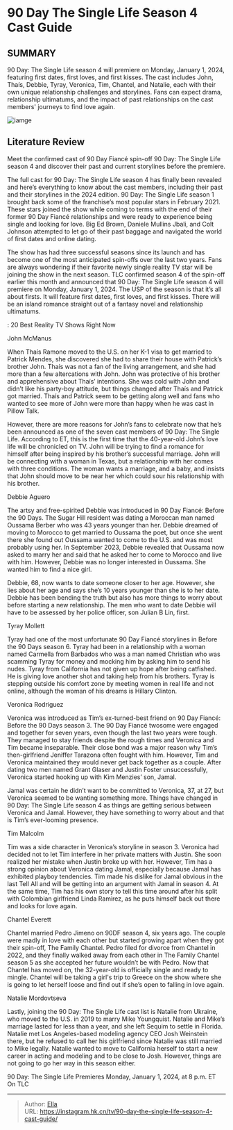 # 90 Day The Single Life Season 4 Cast Guide


## SUMMARY 



  90 Day: The Single Life season 4 will premiere on Monday, January 1, 2024, featuring first dates, first loves, and first kisses.   The cast includes John, Thaís, Debbie, Tyray, Veronica, Tim, Chantel, and Natalie, each with their own unique relationship challenges and storylines.   Fans can expect drama, relationship ultimatums, and the impact of past relationships on the cast members&#39; journeys to find love again.  

![iamge](https://static1.srcdn.com/wordpress/wp-content/uploads/2023/12/90-day_-the-single-life-season-4-cast-guide.png)

## Literature Review
Meet the confirmed cast of 90 Day Fiancé spin-off 90 Day: The Single Life season 4 and discover their past and current storylines before the premiere.




The full cast for 90 Day: The Single Life season 4 has finally been revealed and here’s everything to know about the cast members, including their past and their storylines in the 2024 edition. 90 Day: The Single Life season 1 brought back some of the franchise’s most popular stars in February 2021. These stars joined the show while coming to terms with the end of their former 90 Day Fiancé relationships and were ready to experience being single and looking for love. Big Ed Brown, Daniele Mullins Jbali, and Colt Johnson attempted to let go of their past baggage and navigated the world of first dates and online dating.




The show has had three successful seasons since its launch and has become one of the most anticipated spin-offs over the last two years. Fans are always wondering if their favorite newly single reality TV star will be joining the show in the next season. TLC confirmed season 4 of the spin-off earlier this month and announced that 90 Day: The Single Life season 4 will premiere on Monday, January 1, 2024. The USP of the season is that it’s all about firsts. It will feature first dates, first loves, and first kisses. There will be an island romance straight out of a fantasy novel and relationship ultimatums.

 : 20 Best Reality TV Shows Right Now


 John McManus 
          

When Thaís Ramone moved to the U.S. on her K-1 visa to get married to Patrick Mendes, she discovered she had to share their house with Patrick’s brother John. Thaís was not a fan of the living arrangement, and she had more than a few altercations with John. John was protective of his brother and apprehensive about Thaís’ intentions. She was cold with John and didn’t like his party-boy attitude, but things changed after Thaís and Patrick got married. Thaís and Patrick seem to be getting along well and fans who wanted to see more of John were more than happy when he was cast in Pillow Talk.




However, there are more reasons for John’s fans to celebrate now that he’s been announced as one of the seven cast members of 90 Day: The Single Life. According to ET, this is the first time that the 40-year-old John’s love life will be chronicled on TV. John will be trying to find a romance for himself after being inspired by his brother’s successful marriage. John will be connecting with a woman in Texas, but a relationship with her comes with three conditions. The woman wants a marriage, and a baby, and insists that John should move to be near her which could sour his relationship with his brother.



 Debbie Aguero 
          

The artsy and free-spirited Debbie was introduced in 90 Day Fiancé: Before the 90 Days. The Sugar Hill resident was dating a Moroccan man named Oussama Berber who was 43 years younger than her. Debbie dreamed of moving to Morocco to get married to Oussama the poet, but once she went there she found out Oussama wanted to come to the U.S. and was most probably using her. In September 2023, Debbie revealed that Oussama now asked to marry her and said that he asked her to come to Morocco and live with him. However, Debbie was no longer interested in Oussama. She wanted him to find a nice girl.




Debbie, 68, now wants to date someone closer to her age. However, she lies about her age and says she’s 10 years younger than she is to her date. Debbie has been bending the truth but also has more things to worry about before starting a new relationship. The men who want to date Debbie will have to be assessed by her police officer, son Julian B Lin, first.



 Tyray Mollett 
          

Tyray had one of the most unfortunate 90 Day Fiancé storylines in Before the 90 Days season 6. Tyray had been in a relationship with a woman named Carmella from Barbados who was a man named Christian who was scamming Tyray for money and mocking him by asking him to send his nudes. Tyray from California has not given up hope after being catfished. He is giving love another shot and taking help from his brothers. Tyray is stepping outside his comfort zone by meeting women in real life and not online, although the woman of his dreams is Hillary Clinton.






 Veronica Rodriguez 

 

Veronica was introduced as Tim’s ex-turned-best friend on 90 Day Fiancé: Before the 90 Days season 3. The 90 Day Fiancé twosome were engaged and together for seven years, even though the last two years were tough. They managed to stay friends despite the rough times and Veronica and Tim became inseparable. Their close bond was a major reason why Tim’s then-girlfriend Jeniffer Tarazona often fought with him. However, Tim and Veronica maintained they would never get back together as a couple. After dating two men named Grant Glaser and Justin Foster unsuccessfully, Veronica started hooking up with Kim Menzies’ son, Jamal.

Jamal was certain he didn’t want to be committed to Veronica, 37, at 27, but Veronica seemed to be wanting something more. Things have changed in 90 Day: The Single Life season 4 as things are getting serious between Veronica and Jamal. However, they have something to worry about and that is Tim’s ever-looming presence.






 Tim Malcolm 
          

Tim was a side character in Veronica’s storyline in season 3. Veronica had decided not to let Tim interfere in her private matters with Justin. She soon realized her mistake when Justin broke up with her. However, Tim has a strong opinion about Veronica dating Jamal, especially because Jamal has exhibited playboy tendencies. Tim made his dislike for Jamal obvious in the last Tell All and will be getting into an argument with Jamal in season 4. At the same time, Tim has his own story to tell this time around after his split with Colombian girlfriend Linda Ramirez, as he puts himself back out there and looks for love again.



 Chantel Everett 
         




Chantel married Pedro Jimeno on 90DF season 4, six years ago. The couple were madly in love with each other but started growing apart when they got their spin-off, The Family Chantel. Pedro filed for divorce from Chantel in 2022, and they finally walked away from each other in The Family Chantel season 5 as she accepted her future wouldn’t be with Pedro. Now that Chantel has moved on, the 32-year-old is officially single and ready to mingle. Chantel will be taking a girl&#39;s trip to Greece on the show where she is going to let herself loose and find out if she’s open to falling in love again.



 Natalie Mordovtseva 
         

Lastly, joining the 90 Day: The Single Life cast list is Natalie from Ukraine, who moved to the U.S. in 2019 to marry Mike Youngquist. Natalie and Mike’s marriage lasted for less than a year, and she left Sequim to settle in Florida. Natalie met Los Angeles-based modeling agency CEO Josh Weinstein there, but he refused to call her his girlfriend since Natalie was still married to Mike legally. Natalie wanted to move to California herself to start a new career in acting and modeling and to be close to Josh. However, things are not going to go her way in this season either.






90 Day: The Single Life Premieres Monday, January 1, 2024, at 8 p.m. ET On TLC






---

> Author: [Ella](https://instagram.hk.cn/)  
> URL: https://instagram.hk.cn/tv/90-day-the-single-life-season-4-cast-guide/  


